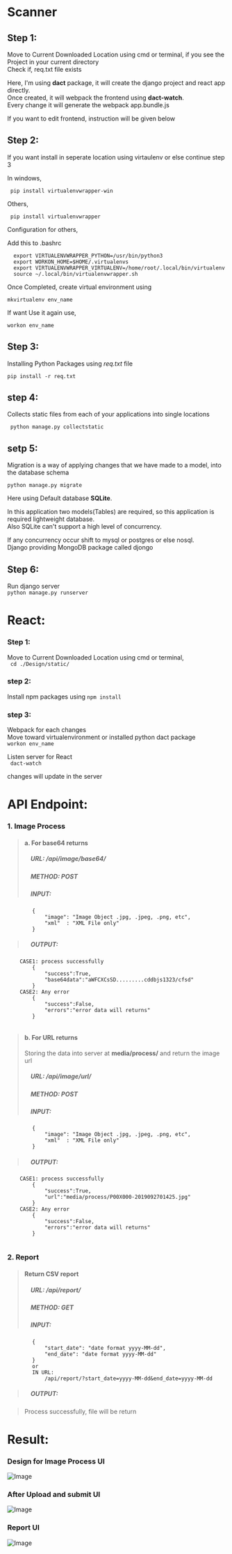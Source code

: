 # Scanner
## Step 1:
Move to Current Downloaded Location using cmd or terminal, if you see the Project in your current directory <br>
Check if, req.txt file exists<br>

Here, I'm using **dact** package, it will create the django project and react app directly.<br>Once created, it will webpack the frontend using **dact-watch**.<br> Every change it will generate the webpack app.bundle.js

If you want to edit frontend, instruction will be given below

## Step 2:
If you want install in seperate location using virtaulenv or else continue step 3

In windows,

` pip install virtualenvwrapper-win`


Others,

` pip install virtualenvwrapper`

Configuration for others, 

Add this to .bashrc

```
  export VIRTUALENVWRAPPER_PYTHON=/usr/bin/python3
  export WORKON_HOME=$HOME/.virtualenvs 
  export VIRTUALENVWRAPPER_VIRTUALENV=/home/root/.local/bin/virtualenv
  source ~/.local/bin/virtualenvwrapper.sh 

```

Once Completed, create virtual environment using

` mkvirtualenv env_name `

If want Use it again use,

` workon env_name `

## Step 3:
Installing Python Packages using *req.txt* file

  ` pip install -r req.txt `
  
## step 4:
Collects static files from each of your applications into single locations

  ` python manage.py collectstatic`
  
## setp 5:
Migration is a way of applying changes that we have made to a model, into the database schema

  `python manage.py migrate`
  
 Here using Default database **SQLite**.
 
In this application two models(Tables) are required, so this application is required lightweight database.<br> Also SQLite can't support a high level of concurrency.

If any concurrency occur shift to mysql or postgres or else nosql.<br>
Django providing MongoDB package called djongo
 
## Step 6:
Run django server <br>
 `python manage.py runserver`

# React:
### Step 1:
Move to Current Downloaded Location using cmd or terminal, <br>
` cd ./Design/static/`

### step 2:
Install npm packages using 
` npm install `

### step 3:
Webpack for each changes<br>
Move toward virtualenvironment or installed python dact package<br>
` workon env_name `

Listen server for React<br>
` dact-watch`

changes will update in the server


# API Endpoint:
### 1. Image Process
> #### a. For base64 returns
> ##### &emsp;URL: /api/image/base64/ 
> ##### &emsp;METHOD: POST
> ##### &emsp;INPUT:
```
        {
            "image": "Image Object .jpg, .jpeg, .png, etc",
            "xml"  : "XML File only"
        }
```
> ##### &emsp;OUTPUT:

```
    CASE1: process successfully
        {
            "success":True,
            "base64data":"aWFCXCsSD.........cddbjs1323/cfsd"
        }
    CASE2: Any error
        {
            "success":False,
            "errors":"error data will returns"
        }
        
```
 

> #### b. For URL returns
> Storing the data into server at **media/process/** and return the image url
> ##### &emsp;URL: /api/image/url/ 
> ##### &emsp;METHOD: POST
> ##### &emsp;INPUT:
```
        {
            "image": "Image Object .jpg, .jpeg, .png, etc",
            "xml"  : "XML File only"
        }
```
> ##### &emsp;OUTPUT:

```
    CASE1: process successfully
        {
            "success":True,
            "url":"media/process/P00X000-2019092701425.jpg"
        }
    CASE2: Any error
        {
            "success":False,
            "errors":"error data will returns"
        }
        
```
  
### 2. Report
> #### Return CSV report
> ##### &emsp;URL: /api/report/ 
> ##### &emsp;METHOD: GET
> ##### &emsp;INPUT:
```
        {
            "start_date": "date format yyyy-MM-dd",
            "end_date": "date format yyyy-MM-dd"
        }
        or
        IN URL:
            /api/report/?start_date=yyyy-MM-dd&end_date=yyyy-MM-dd
```
> ##### &emsp;OUTPUT:

> Process successfully, file will be return


# Result:

### Design for Image Process UI
![Image](/Design/static/output/index_before.png)

### After Upload and submit UI
![Image](/Design/static/output/index_after.png)

### Report UI
![Image](/Design/static/output/report.png)

